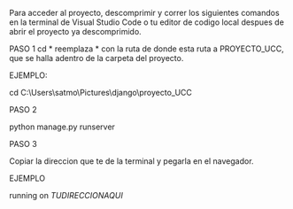 Para acceder al proyecto, descomprimir y correr los siguientes comandos en la terminal de Visual Studio Code o tu editor de codigo local despues de abrir el proyecto ya descomprimido.


PASO 1
cd *
reemplaza * con la ruta de donde esta ruta a PROYECTO_UCC, que se halla adentro de la carpeta del proyecto.

EJEMPLO:

cd C:\Users\satmo\Pictures\django\proyecto_UCC

PASO 2

python manage.py runserver

PASO 3

Copiar la direccion que te de la terminal y pegarla en el navegador.

EJEMPLO

running on *TUDIRECCIONAQUI*
